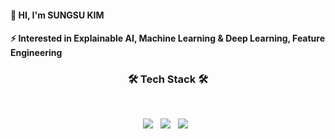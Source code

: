 #### 👋 HI, I'm SUNGSU KIM
#### ⚡ Interested in Explainable AI, Machine Learning & Deep Learning, Feature Engineering
###
###
###

<h3 align="center"><b>🛠 Tech Stack 🛠</b></h3>
</br>
<p align="center">
<img src="https://img.shields.io/badge/Python-FF9E0F?style=flat-square&logo=Python&logoColor=white"/> &nbsp 
<img src="https://img.shields.io/badge/R-3776AB?style=flat-square&logo=R&logoColor=white"/> &nbsp   
<img src="https://img.shields.io/badge/MySQL-000000?style=flat-square&logo=MySQL&logoColor=white"/></a> &nbsp
